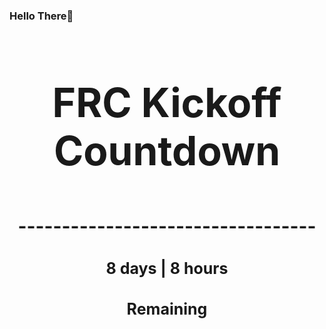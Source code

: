### Hello There👋

<!---START-TIMER--->
<h3 align='center' style='font-size: 64px;'>FRC Kickoff Countdown</h3>
<h3 align='center' style='font-size: 30px;'>----------------------------------</h3>
<h3 align='center' style='font-size: 25px;'>8 days | 8 hours</h3>
<h3 align='center' style='font-size: 25px;'>Remaining</h3>
<!---END-TIMER--->
